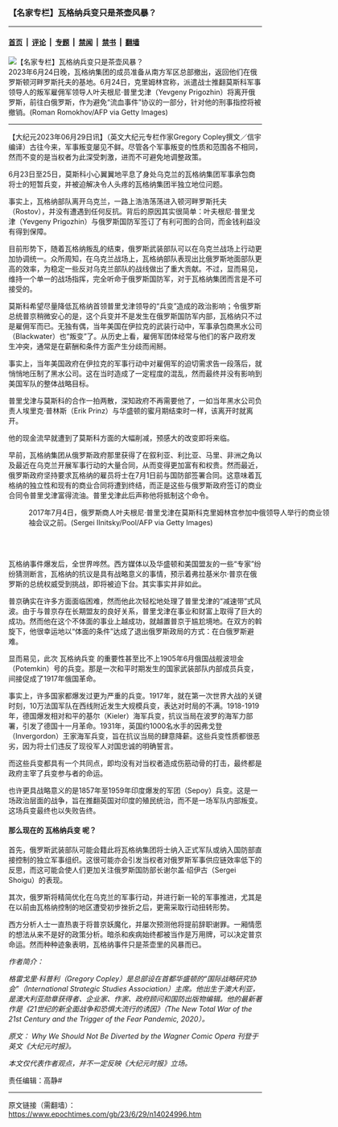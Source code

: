 ### 【名家专栏】瓦格纳兵变只是茶壶风暴？

---

#### [首页](../../../..?n14024996) &nbsp;|&nbsp; [评论](../../../../../epoch-comment?n14024996) &nbsp;|&nbsp; [专题](../../../../../epoch-special?n14024996) &nbsp;|&nbsp; [禁闻](../../../../../epoch-news?n14024996) &nbsp;|&nbsp; [禁书](../../../../../books?n14024996) &nbsp;|&nbsp; [翻墙](https://github.com/gfw-breaker/nogfw/blob/master/README.md?n14024996)


<div><img alt="【名家专栏】瓦格纳兵变只是茶壶风暴？" class="attachment-djy_600_400 size-djy_600_400 wp-post-image" src="https://i.epochtimes.com/assets/uploads/2023/06/id14025008-wagner-russia-1200x800-600x400.jpg"/>
<div class="caption">
 2023年6月24日晚，瓦格纳集团的成员准备从南方军区总部撤出，返回他们在俄罗斯顿河畔罗斯托夫的基地。6月24日，克里姆林宫称，派遣战士推翻莫斯科军事领导人的叛军雇佣军领导人叶夫根尼‧普里戈津（Yevgeny Prigozhin）将离开俄罗斯，前往白俄罗斯，作为避免“流血事件”协议的一部分，针对他的刑事指控将被撤销。(Roman Romokhov/AFP via Getty Images)
</div></div><hr/><div class="post_content" id="artbody" itemprop="articleBody">
 <!-- article content begin -->
 <p>
  【大纪元2023年06月29日讯】（英文大纪元专栏作家Gregory Copley撰文／信宇编译）古往今来，军事叛变屡见不鲜。尽管各个军事叛变的性质和范围各不相同，然而不变的是当权者为此深受刺激，进而不可避免地调整政策。
 </p>
 <p>
  6月23日至25日，莫斯科小心翼翼地平息了身处乌克兰的瓦格纳集团军事承包商将士的短暂兵变，并被迫解决令人头疼的瓦格纳集团半独立地位问题。
 </p>
 <p>
  事实上，瓦格纳部队离开乌克兰，一路上浩浩荡荡进入顿河畔罗斯托夫（Rostov），并没有遭遇到任何反抗。背后的原因其实很简单：叶夫根尼‧普里戈津（Yevgeny Prigozhin）与俄罗斯国防军签订了有利可图的合同，而金钱利益没有得到保障。
 </p>
 <p>
  目前形势下，随着瓦格纳叛乱的结束，俄罗斯武装部队可以在乌克兰战场上行动更加协调统一。众所周知，在乌克兰战场上，瓦格纳部队表现出比俄罗斯地面部队更高的效率，为稳定一些反对乌克兰部队的战线做出了重大贡献。不过，显而易见，维持一个单一的战场指挥，完全听命于俄罗斯国防军，对于瓦格纳集团而言是不可接受的。
 </p>
 <p>
  莫斯科希望尽量降低瓦格纳首领普里戈津领导的“兵变”造成的政治影响；令俄罗斯总统普京稍微安心的是，这个兵变并不是发生在俄罗斯国防军内部，瓦格纳只不过是雇佣军而已。无独有偶，当年美国在伊拉克的武装行动中，军事承包商黑水公司（Blackwater）也“叛变”了。从历史上看，雇佣军团体经常与他们的客户政府发生冲突，通常是在薪酬和条件方面产生分歧而闹掰。
 </p>
 <p>
  事实上，当年美国政府在伊拉克的军事行动中对雇佣军的迫切需求告一段落后，就悄悄地压制了黑水公司。这在当时造成了一定程度的混乱，然而最终并没有影响到美国军队的整体战略目标。
 </p>
 <p>
  普里戈津与莫斯科的合作一拍两散，深知政府不再需要他了，一如当年黑水公司负责人埃里克‧普林斯（Erik Prinz）与华盛顿的蜜月期结束时一样，该离开时就离开。
 </p>
 <p>
  他的现金流早就遭到了莫斯科方面的大幅削减，预感大的改变即将来临。
 </p>
 <p>
  早前，瓦格纳集团从俄罗斯政府那里获得了在叙利亚、利比亚、马里、非洲之角以及最近在乌克兰开展军事行动的大量合同，从而变得更加富有和权贵。然而最近，俄罗斯政府坚持要求瓦格纳的雇员将士在7月1日前与国防部签署合同。这意味着瓦格纳的独立性和现有的商业合同将遭到终结，而正是这些与俄罗斯政府签订的商业合同令普里戈津富得流油。普里戈津此后声称他将抵制这个命令。
 </p>
 <figure aria-describedby="caption-attachment-14025011" class="wp-caption aligncenter" id="attachment_14025011" style="width: 599px">
  <ok href=" https://i.epochtimes.com/assets/uploads/2023/06/id14025011-Prigozhin_GettyImages-1246741140-1200x800-450x300.jpg" rel="noreferrer noopener" target="_blank">
   <img alt="" class="wp-image-14025011" src="https://i.epochtimes.com/assets/uploads/2023/06/id14025011-Prigozhin_GettyImages-1246741140-1200x800-450x300.jpg"/>
  </ok>
  <br/><figcaption class="wp-caption-text" id="caption-attachment-14025011">
   2017年7月4日，俄罗斯商人叶夫根尼‧普里戈津在莫斯科克里姆林宫参加中俄领导人举行的商业领袖会议之前。(Sergei Ilnitsky/Pool/AFP via Getty Images)
  </figcaption><br/>
 </figure><br/>
 <p>
  瓦格纳事件爆发后，全世界哗然。西方媒体以及华盛顿和美国盟友的一些“专家”纷纷猜测断言，瓦格纳的抗议是具有战略意义的事情，预示着弗拉基米尔‧普京在俄罗斯的总统权威受到挑战，即将被迫下台。其实事实并非如此。
 </p>
 <p>
  普京确实在许多方面面临困难，然而他此次轻松地处理了普里戈津的“减速带”式风波。由于与普京存在长期盟友的良好关系，普里戈津在事业和财富上取得了巨大的成功。然而他在这个不体面的事业上越成功，就越置普京于尴尬境地。在双方的斡旋下，他很幸运地以“体面的条件”达成了退出俄罗斯政局的方式：在白俄罗斯避难。
 </p>
 <p>
  显而易见，此次
  <ok href="https://www.epochtimes.com/gb/tag/%E7%93%A6%E6%A0%BC%E7%BA%B3%E5%85%B5%E5%8F%98.html">
   瓦格纳兵变
  </ok>
  的重要性甚至比不上1905年6月俄国战舰波坦金（Potemkin）号的兵变。那是一次和平时期发生的国家武装部队内部成员兵变，间接促成了1917年俄国革命。
 </p>
 <p>
  事实上，许多国家都爆发过更为严重的兵变。1917年，就在第一次世界大战的关键时刻，10万法国军队在西线附近发生大规模兵变，表达对时局的不满。1918-1919年，德国爆发相对和平的基尔（Kieler）海军兵变，抗议当局在波罗的海军力部署，引发了德国十一月革命。1931年，英国约1000名水手的因弗戈登（Invergordon）王家海军兵变，旨在抗议当局的肆意降薪。这些兵变性质都很恶劣，因为将士们违反了现役军人对国忠诚的明确誓言。
 </p>
 <p>
  而这些兵变都具有一个共同点，即均没有对当权者造成伤筋动骨的打击，最终都是政府主宰了兵变参与者的命运。
 </p>
 <p>
  也许更具战略意义的是1857年至1959年印度爆发的军团（Sepoy）兵变。这是一场政治层面的战争，旨在推翻英国对印度的殖民统治，而不是一场军队内部叛变。这场兵变最终也以失败告终。
 </p>
 <h4>
  那么现在的
  <ok href="https://www.epochtimes.com/gb/tag/%E7%93%A6%E6%A0%BC%E7%BA%B3%E5%85%B5%E5%8F%98.html">
   瓦格纳兵变
  </ok>
  呢？
 </h4>
 <p>
  首先，俄罗斯武装部队可能会籍此将瓦格纳集团将士纳入正式军队或纳入国防部直接控制的独立军事组织。这很可能亦会引发当权者对俄罗斯军事供应链效率低下的反思，而这可能会使人们更加关注俄罗斯国防部长谢尔盖‧绍伊古（Sergei Shoigu）的表现。
 </p>
 <p>
  其次，俄罗斯将精简优化在乌克兰的军事行动，并进行新一轮的军事推进，尤其是在以前由瓦格纳控制的地区遭受初步挫折之后，更需采取行动扭转形势。
 </p>
 <p>
  西方分析人士一直热衷于将普京妖魔化，并屡次预测他将提前辞职谢罪。一厢情愿的想法从来不是好的政策分析。暗杀和疾病始终都被当作是万用牌，可以决定普京命运。然而种种迹象表明，瓦格纳事件只是茶壶里的风暴而已。
 </p>
 <p>
  <em>
   作者简介：
  </em>
 </p>
 <p>
  <em>
   格雷戈里‧科普利（Gregory Copley）是总部设在首都华盛顿的“国际战略研究协会”（International Strategic Studies Association）主席。他出生于澳大利亚，是澳大利亚勋章获得者、企业家、作家、政府顾问和国防出版物编辑。他的最新著作是《21世纪的新全面战争和恐惧大流行的诱因》（The New Total War of the 21st Century and the Trigger of the Fear Pandemic, 2020）。
  </em>
 </p>
 <p>
  <em>
   原文：
   <ok href="https://www.theepochtimes.com/why-we-should-not-be-diverted-by-the-wagner-comic-opera_5358768.html">
    Why We Should Not Be Diverted by the Wagner Comic Opera
   </ok>
   刊登于英文《大纪元时报》。
  </em>
 </p>
 <p>
  <em>
   本文仅代表作者观点，并不一定反映《大纪元时报》立场。
  </em>
 </p>
 <p>
  责任编辑：高静#
 </p>
 <!-- article content end -->
 <div id="below_article_ad">
 </div>
</div>


---

原文链接（需翻墙）：https://www.epochtimes.com/gb/23/6/29/n14024996.htm